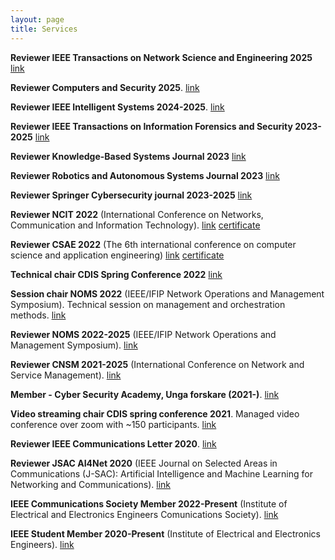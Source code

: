 ```yaml
---
layout: page
title: Services
---
```


**Reviewer IEEE Transactions on Network Science and Engineering 2025**
[link](https://ieeexplore.ieee.org/xpl/RecentIssue.jsp?punumber=6488902)

 **Reviewer  Computers and Security 2025**.
[link](https://www.sciencedirect.com/journal/computers-and-security)

 **Reviewer  IEEE Intelligent Systems 2024-2025**.
[link](https://ieeexplore.ieee.org/xpl/RecentIssue.jsp?punumber=9670)

**Reviewer IEEE Transactions on Information Forensics and Security 2023-2025**
[link](https://ieeexplore.ieee.org/xpl/RecentIssue.jsp?punumber=10206)

**Reviewer Knowledge-Based Systems Journal 2023**
[link](https://www.sciencedirect.com/journal/knowledge-based-systems)

**Reviewer Robotics and Autonomous Systems Journal 2023**
[link](https://www.sciencedirect.com/journal/robotics-and-autonomous-systems)

**Reviewer Springer Cybersecurity journal 2023-2025**
[link](https://cybersecurity.springeropen.com/)

**Reviewer NCIT 2022** (International Conference on Networks, Communication and Information Technology).
[link](http://www.ncitconf.org/) [certificate](/assets/awards/ncit_review_certificate_22.pdf)

**Reviewer CSAE 2022** (The 6th international conference on computer science and application engineering)
[link](http://www.csaeconf.org/) [certificate](/assets/awards/csae_22_certificate.pdf)

**Technical chair CDIS Spring Conference 2022**
[link](https://www.kth.se/cdis)

**Session chair NOMS 2022** (IEEE/IFIP Network Operations and Management Symposium). Technical session on management and orchestration methods.
[link](https://noms2022.ieee-noms.org/)

**Reviewer NOMS 2022-2025** (IEEE/IFIP Network Operations and Management Symposium).
[link](https://noms2022.ieee-noms.org/)

**Reviewer CNSM 2021-2025** (International Conference on Network and Service Management).
[link](http://www.cnsm-conf.org/2021/)

**Member - Cyber Security Academy, Unga forskare (2021-)**.
[link](https://ungaforskare.se/cybersecurityacademy/)

**Video streaming chair CDIS spring conference 2021**. Managed video conference over zoom with ~150 participants.
[link](https://www.kth.se/cdis)

**Reviewer IEEE Communications Letter 2020**.
[link](https://ieeexplore.ieee.org/xpl/RecentIssue.jsp?punumber=4234)

**Reviewer JSAC AI4Net 2020** (IEEE Journal on Selected Areas in Communications (J-SAC): Artificial Intelligence and Machine Learning for Networking and Communications).
[link](https://www.comsoc.org/publications/journals/ieee-jsac/cfp/advances-artificial-intelligence-and-machine-learning)

**IEEE Communications Society Member 2022-Present** (Institute of Electrical and Electronics Engineers Comunications Society).
[link](https://www.ieee.org/)

**IEEE Student Member 2020-Present** (Institute of Electrical and Electronics Engineers).
[link](https://www.ieee.org/)
